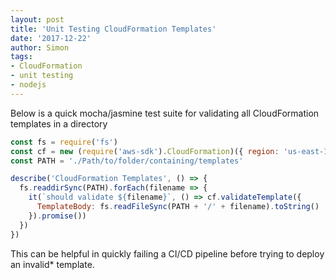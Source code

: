 ```yaml
---
layout: post
title: 'Unit Testing CloudFormation Templates'
date: '2017-12-22'
author: Simon
tags:
- CloudFormation
- unit testing
- nodejs
---
```


Below is a quick mocha/jasmine test suite for validating all CloudFormation templates in a directory

```javascript
const fs = require('fs')
const cf = new (require('aws-sdk').CloudFormation)({ region: 'us-east-1' })
const PATH = './Path/to/folder/containing/templates'

describe('CloudFormation Templates', () => {
  fs.readdirSync(PATH).forEach(filename => {
    it(`should validate ${filename}`, () => cf.validateTemplate({
      TemplateBody: fs.readFileSync(PATH + '/' + filename).toString()
    }).promise())
  })
})
```

This can be helpful in quickly failing a CI/CD pipeline before trying to deploy an invalid* template.